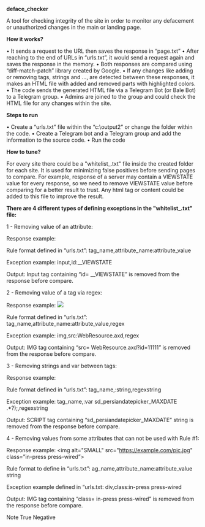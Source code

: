 **deface_checker**

A tool for checking integrity of the site in order to monitor any defacement or unauthorized changes in the main or landing page.

**How it works?**

•	It sends a request to the URL then saves the response in “page.txt”
•	After reaching to the end of URLs in “urls.txt”, it would send a request again and saves the response in the memory.
•	Both responses are compared using “diff-match-patch” library created by Google.
•	If any changes like adding or removing tags, strings and …, are detected between these responses, it makes an HTML file with added and removed parts with highlighted colors.
•	The code sends the generated HTML file via a Telegram Bot (or Bale Bot) to a Telegram group.
•	Admins are joined to the group and could check the HTML file for any changes within the site.

**Steps to run**

•	Create a “urls.txt” file within the “c:\output2” or change the folder within the code.
•	Create a Telegram bot and a Telegram group and add the information to the source code.
•	Run the code

**How to tune?**

For every site there could be a "whitelist_.txt" file inside the created folder for each site.
It is used for minimizing false positives before sending pages to compare.
For example, response of a server may contain a VIEWSTATE value for every response, so we need to remove VIEWSTATE value before comparing for a better result to trust.
Any html tag or content could be added to this file to improve the result.





**There are 4 different types of defining exceptions in the "whitelist_.txt" file:**

1 - Removing value of an attribute:

Response example:
<input id="__VIEWSTATE" name="__VIEWSTATE" type="hidden"  value="31DgVHUW6lLKGiKNEH93">

Rule format defined in “urls.txt”:
tag_name,attribute_name:attribute_value

Exception example:
input,id:__VIEWSTATE

Output:
Input tag containing “id= __VIEWSTATE” is removed from the response before compare.

2 - Removing value of a tag via regex:

Response example:
<img src="WebResource.axd?id=11111">

Rule format defined in “urls.txt”:
tag_name,attribute_name:attribute_value,regex

Exception example:
img,src:WebResource.axd,regex

Output:
IMG tag containing “src= WebResource.axd?id=11111” is removed from the response before compare.

3 - Removing strings and var between tags:

Response example:
<script type="text/javascript"> var sd_persiandatepicker_MAXDATE = new Date(2022,5,9); </script>

Rule format defined in “urls.txt”:
tag_name,:string,regexstring

Exception example:
tag_name,:var sd_persiandatepicker_MAXDATE .*?\);,regexstring

Output:
SCRIPT tag containing “sd_persiandatepicker_MAXDATE” string is removed from the response before compare.

4 - Removing values from some attributes that can not be used with Rule #1:

Response example:
<img alt="SMALL" src="https://example.com/pic.jpg" class=”in-press press-wired”>

Rule format to define in “urls.txt”:
ag_name,attribute_name:attribute_value string

Exception example defined in “urls.txt:
div,class:in-press press-wired

Output:
IMG tag containing “class= in-press press-wired” is removed from the response before compare.



Note
True Negative
